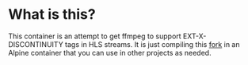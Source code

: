 # What is this?

This container is an attempt to get ffmpeg to support EXT-X-DISCONTINUITY tags in HLS streams. It is just compiling this [fork](https://github.com/jjustman/ffmpeg-hls-pts-discontinuity-reclock) in an Alpine container that you can use in other projects as needed.